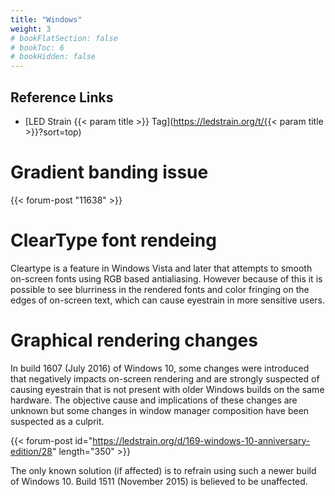 ```yaml
---
title: "Windows"
weight: 3
# bookFlatSection: false
# bookToc: 6
# bookHidden: false
---
```


## Reference Links                                                              
* [LED Strain {{< param title >}} Tag](https://ledstrain.org/t/{{< param title >}}?sort=top)

# Gradient banding issue

{{< forum-post "11638" >}}

# ClearType font rendeing

Cleartype is a feature in Windows Vista and later that attempts to smooth on-screen fonts using RGB based antialiasing. However because of this it is possible to see blurriness in the rendered fonts and color fringing on the edges of on-screen text, which can cause eyestrain in more sensitive users.

# Graphical rendering changes

In build 1607 (July 2016) of Windows 10, some changes were introduced that negatively impacts on-screen rendering and are strongly suspected of causing eyestrain that is not present with older Windows builds on the same hardware. The objective cause and implications of these changes are unknown but some changes in window manager composition have been suspected as a culprit.

{{< forum-post id="https://ledstrain.org/d/169-windows-10-anniversary-edition/28" length="350" >}}

The only known solution (if affected) is to refrain using such a newer build of Windows 10. Build 1511 (November 2015) is believed to be unaffected.
